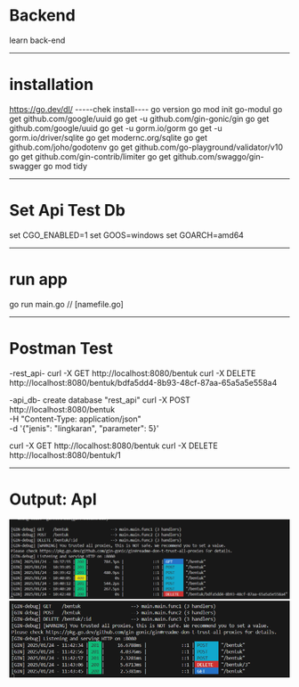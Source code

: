 # Backend
learn back-end 

----------------------------------------------------------------
# installation
https://go.dev/dl/
-----chek install----
go version
go mod init go-modul
go get github.com/google/uuid
go get -u github.com/gin-gonic/gin
go get github.com/google/uuid
go get -u gorm.io/gorm
go get -u gorm.io/driver/sqlite
go get modernc.org/sqlite
go get github.com/joho/godotenv
go get github.com/go-playground/validator/v10
go get github.com/gin-contrib/limiter
go get github.com/swaggo/gin-swagger
go mod tidy

----------------------------------------------------------------
# Set Api Test Db
set CGO_ENABLED=1
set GOOS=windows
set GOARCH=amd64

----------------------------------------------------------------
# run app
go run main.go // [namefile.go]

----------------------------------------------------------------
# Postman Test
-rest_api-
curl -X GET http://localhost:8080/bentuk
curl -X DELETE http://localhost:8080/bentuk/bdfa5dd4-8b93-48cf-87aa-65a5a5e558a4

-api_db- 
create database "rest_api"
curl -X POST http://localhost:8080/bentuk \
-H "Content-Type: application/json" \
-d '{"jenis": "lingkaran", "parameter": 5}'

curl -X GET http://localhost:8080/bentuk
curl -X DELETE http://localhost:8080/bentuk/1

----------------------------------------------------------------
# Output: ApI 
![alt text]({549954DE-51B0-42AF-AA44-A7D5E2C8930B}.png)
![alt text]({9C699A3D-EDCC-4A7D-8446-0A9E69648C52}.png)

